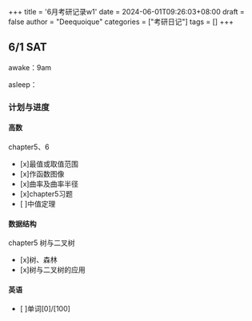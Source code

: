 +++
title = '6月考研记录w1'
date = 2024-06-01T09:26:03+08:00
draft = false
author = "Deequoique"
categories = ["考研日记"]
tags = []
+++

## 6/1 SAT
awake：9am

asleep：

### 计划与进度

#### 高数
chapter5、6
- [x]最值或取值范围 
- [x]作函数图像
- [x]曲率及曲率半径
- [x]chapter5习题
- [ ]中值定理
#### 数据结构
chapter5 树与二叉树
- [x]树、森林
- [x]树与二叉树的应用
#### 英语
- [ ]单词[0]/[100]